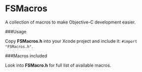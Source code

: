 FSMacros
========

A collection of macros to make Objective-C development easier.

###Usage

Copy **FSMacros.h** into your Xcode project and include it: `#import  "FSMacros.h"`.

###Macros included

Look into **FSMacro.h** for full list of available macros.